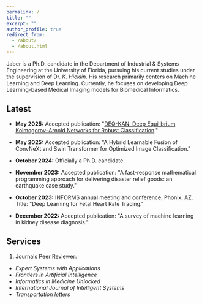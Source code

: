 ```yaml
---
permalink: /
title: ""
excerpt: ""
author_profile: true
redirect_from: 
  - /about/
  - /about.html
---
```



Jaber is a Ph.D. candidate in the Department of Industrial & Systems Engineering at the University of Florida, pursuing his current studies under the supervision of Dr. *K. Hicklin*. His research primarily centers on Machine Learning and Deep Learning. Currently, he focuses on developing Deep Learning-based Medical Imaging models for Biomedical Informatics.


Latest
------

- **May 2025:** Accepted publication: "[DEQ-KAN: Deep Equilibrium Kolmogorov–Arnold Networks for Robust Classification](https://authors.elsevier.com/a/1lHnk6DBR3H8sT)."

- **May 2025:** Accepted publication: "A Hybrid Learnable Fusion of ConvNeXt and Swin Transformer for Optimized Image Classification."

- **October 2024:** Officially a Ph.D. candidate.
  
- **November 2023:** Accepted publication: "A fast-response mathematical programming approach for delivering disaster relief goods: an earthquake case study." 

- **October 2023:** INFORMS annual meeting and conference, Phonix, AZ. Title: "Deep Learning for Fetal Heart Rate Tracing." 

- **December 2022:** Accepted publication: "A survey of machine learning in kidney disease diagnosis." 



Services
------
1) Journals Peer Reviewer:
- *Expert Systems with Applications*
- *Frontiers in Artificial Intelligence*
- *Informatics in Medicine Unlocked*
- *International Journal of Intelligent Systems*
- *Transportation letters*
